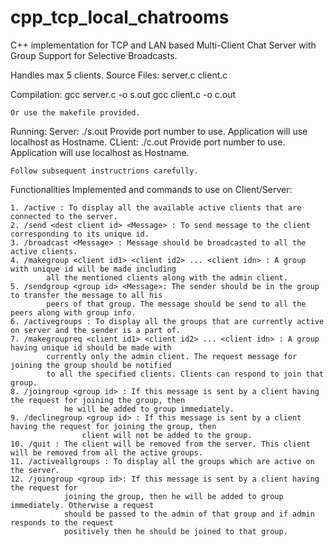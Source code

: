 # cpp_tcp_local_chatrooms
C++ implementation for TCP and LAN based Multi-Client Chat Server with Group Support for Selective Broadcasts.

Handles max 5 clients.
	Source Files: server.c client.c



Compilation:
	gcc server.c -o s.out
	gcc client.c -o c.out

	Or use the makefile provided.



Running:
	Server:
		./s.out
		Provide port number to use. Application will use localhost as Hostname.
	CLient: 
		./c.out
		Provide port number to use. Application will use localhost as Hostname.

	Follow subsequent instructrions carefully.



Functionalities Implemented and commands to use on Client/Server:

	1. /active : To display all the available active clients that are connected to the server.
	2. /send <dest client id> <Message> : To send message to the client corresponding to its unique id.
	3. /broadcast <Message> : Message should be broadcasted to all the active clients.
	4. /makegroup <client id1> <client id2> ... <client idn> : A group with unique id will be made including 
			all the mentioned clients along with the admin client.
	5. /sendgroup <group id> <Message>: The sender should be in the group to transfer the message to all his 
			peers of that group. The message should be send to all the peers along with group info.
	6. /activegroups : To display all the groups that are currently active on server and the sender is a part of.
	7. /makegroupreq <client id1> <client id2> ... <client idn> : A group having unique id should be made with 
			currently only the admin client. The request message for joining the group should be notified 
			to all the specified clients. Clients can respond to join that group.
	8. /joingroup <group id> : If this message is sent by a client having the request for joining the group, then 
				he will be added to group immediately.
	9. /declinegroup <group id> : If this message is sent by a client having the request for joining the group, then 
					client will not be added to the group.
	10. /quit : The client will be removed from the server. This client will be removed from all the active groups.
	11. /activeallgroups : To display all the groups which are active on the server.
	12. /joingroup <group id>: If this message is sent by a client having the request for
				joining the group, then he will be added to group immediately. Otherwise a request
				should be passed to the admin of that group and if admin responds to the request
				positively then he should be joined to that group.
